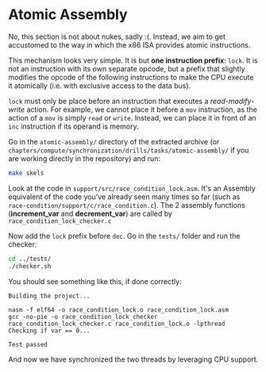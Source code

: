 # Atomic Assembly

No, this section is not about nukes, sadly :(.
Instead, we aim to get accustomed to the way in which the x86 ISA provides atomic instructions.

This mechanism looks very simple.
It is but **one instruction prefix**: `lock`.
It is not an instruction with its own separate opcode, but a prefix that slightly modifies the opcode of the following instructions to make the CPU execute it atomically (i.e. with exclusive access to the data bus).

`lock` must only be place before an instruction that executes a _read-modify-write_ action.
For example, we cannot place it before a `mov` instruction, as the action of a `mov` is simply `read` or `write`.
Instead, we can place it in front of an `inc` instruction if its operand is memory.

Go in the `atomic-assembly/` directory of the extracted archive (or `chapters/compute/synchronization/drills/tasks/atomic-assembly/` if you are working directly in the repository) and run:

```bash
make skels
```

Look at the code in `support/src/race_condition_lock.asm`.
It's an Assembly equivalent of the code you've already seen many times so far (such as `race-condition/support/c/race_condition.c`).
The 2 assembly functions (**increment_var** and **decrement_var**) are called by `race_condition_lock_checker.c`

Now add the `lock` prefix before `dec`.
Go in the `tests/` folder and run the checker:

```bash
cd ../tests/
./checker.sh
```

You should see something like this, if done correctly:

```text
Building the project...

nasm -f elf64 -o race_condition_lock.o race_condition_lock.asm
gcc -no-pie -o race_condition_lock_checker race_condition_lock_checker.c race_condition_lock.o -lpthread
Checking if var == 0...

Test passed
```

And now we have synchronized the two threads by leveraging CPU support.
